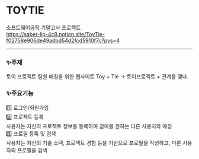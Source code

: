 # TOYTIE

소프트웨어공학 기말고사 프로젝트<br/>
https://saber-lip-4c8.notion.site/ToyTie-f02758e906de49adbd54d2fcd5910f7c?pvs=4
<hr>

### ✨주제
토이 프로젝트 팀원 매칭을 위한 웹사이트
Toy + Tie -> 토이프로젝트 + 관계를 맺다.


### ✨주요기능
1️⃣ 로그인/회원가입 <br/>
2️⃣ 프로젝트 등록 <br/>
사용자는 자신의 프로젝트 정보를 등록하여 참여를 원하는 다른 사용자와 매칭 <br/>
3️⃣ 프로필 등록 및 검색 <br/>
사용자는 자신의 기술 스택, 프로젝트 경험 등을 기반으로 프로필을 작성하고, 다른 사용자의 프로필을 검색 <br/>

